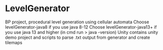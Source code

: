 # LevelGenerator
BP project, procedural level generation using cellular automata
Choose levelGenerator-java8 if you use java 8-12
Choose levelGenerator-java13+ if you use java 13 and higher
(in cmd run > java -version)
Unity contains unity demo project and scripts to parse .txt output from generator and create tilemaps

